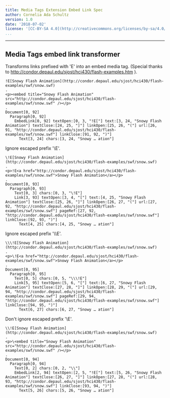 ```yaml
---
title: Media Tags Extension Embed Link Spec
author: Cornelia Ada Schultz
version: 1.0
date: '2018-07-02'
license: '[CC-BY-SA 4.0](http://creativecommons.org/licenses/by-sa/4.0/)'
...
```


---

## Media Tags embed link transformer

Transforms links prefixed with 'E' into an embed media tag.
(Special thanks to http://condor.depaul.edu/sjost/hci430/flash-examples.htm ).

```````````````````````````````` example Media Tags embed link transformer: 1
!E[Snowy Flash Animation](http://condor.depaul.edu/sjost/hci430/flash-examples/swf/snow.swf)
.
<p><embed title="Snowy Flash Animation" src="http://condor.depaul.edu/sjost/hci430/flash-examples/swf/snow.swf" /></p>
.
Document[0, 92]
  Paragraph[0, 92]
    EmbedLink[0, 92] textOpen:[0, 3, "!E["] text:[3, 24, "Snowy Flash Animation"] textClose:[24, 25, "]"] linkOpen:[25, 26, "("] url:[26, 91, "http://condor.depaul.edu/sjost/hci430/flash-examples/swf/snow.swf"] linkClose:[91, 92, ")"]
      Text[3, 24] chars:[3, 24, "Snowy … ation"]
````````````````````````````````

Ignore escaped prefix '\E'.

```````````````````````````````` example Media Tags embed link transformer: 2
\!E[Snowy Flash Animation](http://condor.depaul.edu/sjost/hci430/flash-examples/swf/snow.swf)
.
<p>!E<a href="http://condor.depaul.edu/sjost/hci430/flash-examples/swf/snow.swf">Snowy Flash Animation</a></p>
.
Document[0, 93]
  Paragraph[0, 93]
    Text[0, 3] chars:[0, 3, "\!E"]
    Link[3, 93] textOpen:[3, 4, "["] text:[4, 25, "Snowy Flash Animation"] textClose:[25, 26, "]"] linkOpen:[26, 27, "("] url:[27, 92, "http://condor.depaul.edu/sjost/hci430/flash-examples/swf/snow.swf"] pageRef:[27, 92, "http://condor.depaul.edu/sjost/hci430/flash-examples/swf/snow.swf"] linkClose:[92, 93, ")"]
      Text[4, 25] chars:[4, 25, "Snowy … ation"]
````````````````````````````````

Ignore escaped prefix '\\\E'.

```````````````````````````````` example Media Tags embed link transformer: 3
\\\!E[Snowy Flash Animation](http://condor.depaul.edu/sjost/hci430/flash-examples/swf/snow.swf)
.
<p>\!E<a href="http://condor.depaul.edu/sjost/hci430/flash-examples/swf/snow.swf">Snowy Flash Animation</a></p>
.
Document[0, 95]
  Paragraph[0, 95]
    Text[0, 5] chars:[0, 5, "\\\!E"]
    Link[5, 95] textOpen:[5, 6, "["] text:[6, 27, "Snowy Flash Animation"] textClose:[27, 28, "]"] linkOpen:[28, 29, "("] url:[29, 94, "http://condor.depaul.edu/sjost/hci430/flash-examples/swf/snow.swf"] pageRef:[29, 94, "http://condor.depaul.edu/sjost/hci430/flash-examples/swf/snow.swf"] linkClose:[94, 95, ")"]
      Text[6, 27] chars:[6, 27, "Snowy … ation"]
````````````````````````````````

Don't ignore escaped prefix '\\E'.

```````````````````````````````` example Media Tags embed link transformer: 4
\\!E[Snowy Flash Animation](http://condor.depaul.edu/sjost/hci430/flash-examples/swf/snow.swf)
.
<p>\<embed title="Snowy Flash Animation" src="http://condor.depaul.edu/sjost/hci430/flash-examples/swf/snow.swf" /></p>
.
Document[0, 94]
  Paragraph[0, 94]
    Text[0, 2] chars:[0, 2, "\\"]
    EmbedLink[2, 94] textOpen:[2, 5, "!E["] text:[5, 26, "Snowy Flash Animation"] textClose:[26, 27, "]"] linkOpen:[27, 28, "("] url:[28, 93, "http://condor.depaul.edu/sjost/hci430/flash-examples/swf/snow.swf"] linkClose:[93, 94, ")"]
      Text[5, 26] chars:[5, 26, "Snowy … ation"]
````````````````````````````````
